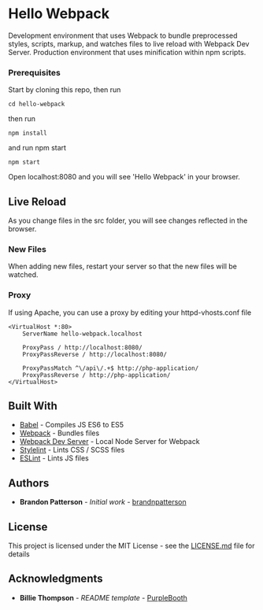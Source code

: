 # Hello Webpack

Development environment that uses Webpack to bundle preprocessed styles, scripts, markup, and watches files to live reload with Webpack Dev Server. Production environment that uses minification within npm scripts.

### Prerequisites

Start by cloning this repo, then run

```
cd hello-webpack
```

then run
```
npm install
```
and run npm start
```
npm start
```

Open localhost:8080 and you will see 'Hello Webpack' in your browser.

## Live Reload

As you change files in the src folder, you will see changes reflected in the browser.

### New Files
When adding new files, restart your server so that the new files will be watched.

### Proxy
If using Apache, you can use a proxy by editing your httpd-vhosts.conf file

```
<VirtualHost *:80>
    ServerName hello-webpack.localhost

    ProxyPass / http://localhost:8080/
    ProxyPassReverse / http://localhost:8080/

    ProxyPassMatch ^\/api\/.+$ http://php-application/
    ProxyPassReverse / http://php-application/
</VirtualHost>
```
## Built With

* [Babel](https://babeljs.io/) - Compiles JS ES6 to ES5
* [Webpack](https://webpack.js.org/) - Bundles files
* [Webpack Dev Server](https://github.com/webpack/webpack-dev-server) - Local Node Server for Webpack
* [Stylelint](https://stylelint.io/) - Lints CSS / SCSS files
* [ESLint](https://eslint.org/) - Lints JS files

## Authors

* **Brandon Patterson** - *Initial work* - [brandnpatterson](https://github.com/brandnpatterson)

## License

This project is licensed under the MIT License - see the [LICENSE.md](LICENSE.md) file for details

## Acknowledgments

* **Billie Thompson** - *README template* - [PurpleBooth](https://github.com/PurpleBooth)
